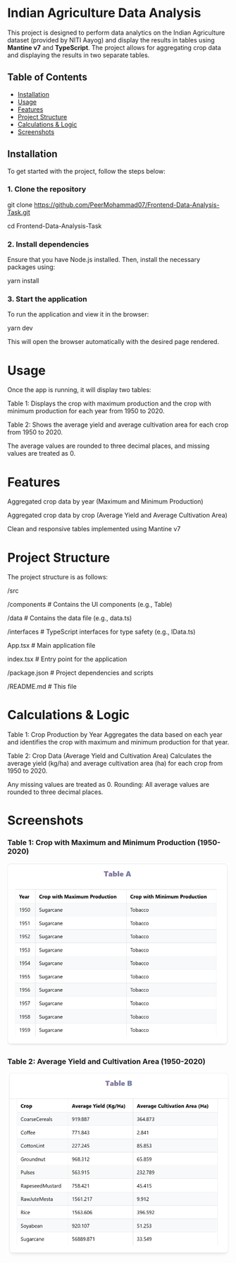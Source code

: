 # Indian Agriculture Data Analysis

This project is designed to perform data analytics on the Indian Agriculture dataset (provided by NITI Aayog) and display the results in tables using **Mantine v7** and **TypeScript**. The project allows for aggregating crop data and displaying the results in two separate tables.

## Table of Contents

- [Installation](#installation)
- [Usage](#usage)
- [Features](#features)
- [Project Structure](#project-structure)
- [Calculations & Logic](#calculations--logic)
- [Screenshots](#screenshots)

## Installation

To get started with the project, follow the steps below:

### 1. Clone the repository

git clone https://github.com/PeerMohammad07/Frontend-Data-Analysis-Task.git

cd Frontend-Data-Analysis-Task

### 2. Install dependencies

Ensure that you have Node.js installed. Then, install the necessary packages using:

yarn install

### 3. Start the application
To run the application and view it in the browser:

yarn dev

This will open the browser automatically with the desired page rendered.

# Usage

Once the app is running, it will display two tables:

Table 1: Displays the crop with maximum production and the crop with minimum production for each year from 1950 to 2020.

Table 2: Shows the average yield and average cultivation area for each crop from 1950 to 2020.

The average values are rounded to three decimal places, and missing values are treated as 0.

# Features

Aggregated crop data by year (Maximum and Minimum Production)

Aggregated crop data by crop (Average Yield and Average Cultivation Area)

Clean and responsive tables implemented using Mantine v7


# Project Structure

The project structure is as follows:

/src

  /components      # Contains the UI components (e.g., Table)
  
  /data            # Contains the data file (e.g., data.ts)
  
  /interfaces      # TypeScript interfaces for type safety (e.g., IData.ts)
  
  App.tsx          # Main application file
  
  index.tsx        # Entry point for the application
  
/package.json      # Project dependencies and scripts

/README.md         # This file

# Calculations & Logic

Table 1: Crop Production by Year
Aggregates the data based on each year and identifies the crop with maximum and minimum production for that year.

Table 2: Crop Data (Average Yield and Cultivation Area)
Calculates the average yield (kg/ha) and average cultivation area (ha) for each crop from 1950 to 2020.

Any missing values are treated as 0.
Rounding: All average values are rounded to three decimal places.

# Screenshots

### Table 1: Crop with Maximum and Minimum Production (1950-2020)
![Table 1 Screenshot](src/assets/images/Table1.png)

### Table 2: Average Yield and Cultivation Area (1950-2020)
![Table 2 Screenshot](src/assets/images/Table2.png)


